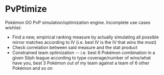 # PvPtimize

Pokémon GO PvP simulation/optimization engine.
Incomplete use cases wishlist:
- Find a new, empirical ranking measure by actually simulating all possible mirror matches according to IV (i.e. best IV is the IV that wins the most)
- Check correlation between said measure and the stat product
- Constrained team optimization -- i.e. best 6 Pokémon combination in a given Silph league according to type coverage/number of wins/what have you, best 3 Pokémon out of my team against a team of 6 other Pokémon and so on
